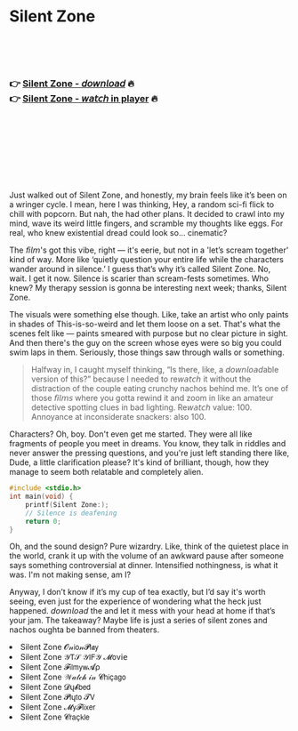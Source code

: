<h1>Silent Zone</h1>

<br><br><br>

<h3>👉 <a href="https://Toms-canditedma1984.github.io/vtebhxwfgo/">Silent Zone - 𝘥𝘰𝘸𝘯𝘭𝘰𝘢𝘥</a> 🔥<br>
👉 <a href="https://Toms-canditedma1984.github.io/vtebhxwfgo/">Silent Zone - 𝘸𝘢𝘵𝘤𝘩 in player</a> 🔥
</h3>



<br><br><br><br><br><br><br>


Just walked out of Silent Zone, and honestly, my brain feels like it’s been on a wringer cycle. I mean, here I was thinking, Hey, a random sci-fi flick to chill with popcorn. But nah, the   had other plans. It decided to crawl into my mind, wave its weird little fingers, and scramble my thoughts like eggs. For real, who knew existential dread could look so... cinematic?

The 𝘧𝘪𝘭𝘮's got this vibe, right — it's eerie, but not in a 'let’s scream together' kind of way. More like ‘quietly question your entire life while the characters wander around in silence.’ I guess that’s why it’s called Silent Zone. No, wait. I get it now. Silence is scarier than scream-fests sometimes. Who knew? My therapy session is gonna be interesting next week; thanks, Silent Zone.

The visuals were something else though. Like, take an artist who only paints in shades of This-is-so-weird and let them loose on a   set. That's what the scenes felt like — paints smeared with purpose but no clear picture in sight. And then there's the guy on the screen whose eyes were so big you could swim laps in them. Seriously, those things saw through walls or something.

> Halfway in, I caught myself thinking, “Is there, like, a 𝘥𝘰𝘸𝘯𝘭𝘰𝘢𝘥able version of this?” because I needed to re𝘸𝘢𝘵𝘤𝘩 it without the distraction of the couple eating crunchy nachos behind me. It’s one of those 𝘧𝘪𝘭𝘮𝘴 where you gotta rewind it and zoom in like an amateur detective spotting clues in bad lighting. Re𝘸𝘢𝘵𝘤𝘩 value: 100. Annoyance at inconsiderate snackers: also 100.

Characters? Oh, boy. Don't even get me started. They were all like fragments of people you meet in dreams. You know, they talk in riddles and never answer the pressing questions, and you're just left standing there like, Dude, a little clarification please? It's kind of brilliant, though, how they manage to seem both relatable and completely alien.

```c
#include <stdio.h>
int main(void) {
    printf(Silent Zone:);
    // Silence is deafening
    return 0;
}
```

Oh, and the sound design? Pure wizardry. Like, think of the quietest place in the world, crank it up with the volume of an awkward pause after someone says something controversial at dinner. Intensified nothingness, is what it was. I'm not making sense, am I?

Anyway, I don’t know if it’s my cup of tea exactly, but I’d say it's worth seeing, even just for the experience of wondering what the heck just happened. 𝘥𝘰𝘸𝘯𝘭𝘰𝘢𝘥 the   and let it mess with your head at home if that’s your jam. The takeaway? Maybe life is just a series of silent zones and nachos oughta be banned from theaters.

<li>Silent Zone 𝓞𝓃𝗂𝗈𝓃𝓟𝗅𝖆𝗒</li>
<li>Silent Zone 𝒴𝖳𝒮 𝒴𝖨𝖥𝒴 𝓜𝗈ν𝗂𝖾</li>
<li>Silent Zone 𝓕𝗂𝗅𝗆𝗒𝗐𝓐ρ</li>
<li>Silent Zone 𝒲𝒶𝓉𝒸𝒽 𝒾𝓃 𝓒𝗁𝗂ç𝖺𝗀𝗈</li>
<li>Silent Zone 𝓓ų𝓫𝖻𝖾𝖽</li>
<li>Silent Zone 𝓟𝗅ų𝗍𝗈 𝓣𝖵</li>
<li>Silent Zone 𝓜𝗒𝓕𝗅𝗂𝗑𝖾𝗋</li>
<li>Silent Zone 𝓒𝗋𝖺ç𝗄𝗅𝖾</li>
